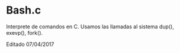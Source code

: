# Bash.c
Interprete de comandos en C. Usamos las llamadas al sistema dup(), exevp(), fork(). 

Editado 07/04/2017